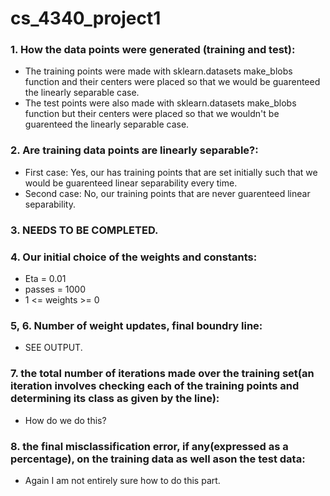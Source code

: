# cs_4340_project1

### 1. How the data points were generated (training and test):
  - The training points were made with sklearn.datasets make_blobs function and their centers were placed  so that we would be guarenteed the linearly separable case.
  - The test points were also made with sklearn.datasets make_blobs function but their centers were placed  so that we wouldn't be guarenteed the linearly separable case.
### 2. Are training data points are linearly separable?:
  - First case: Yes, our has training points that are set initially such that we would be guarenteed linear separability every time.
  - Second case: No, our training points that are never guarenteed linear separability.
### 3. NEEDS TO BE COMPLETED.
### 4. Our initial choice of the weights and constants:
  - Eta = 0.01
  - passes = 1000
  - 1 <=  weights >= 0
### 5, 6. Number of weight updates, final boundry line:
  - SEE OUTPUT.
### 7. the total number of iterations made over the training set(an iteration involves checking each of the training points and determining its class as given by the line):
  - How do we do this?
### 8. the final misclassification error, if any(expressed as a percentage), on the training data as well ason the test data:
  - Again I am not entirely sure how to do this part.
  
  
